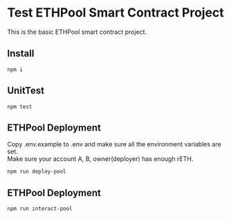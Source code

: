 # Test ETHPool Smart Contract Project

This is the basic ETHPool smart contract project.
## Install
```
npm i
```
## UnitTest
```
npm test
```
## ETHPool Deployment
Copy .env.example to .env and make sure all the environment variables are set.
<br>
Make sure your account A, B, owner(deployer) has enough rETH.
```
npm run deploy-pool
```

## ETHPool Deployment
```
npm run interact-pool
```